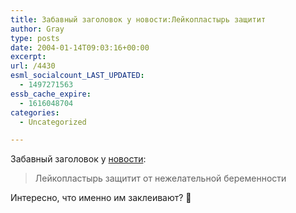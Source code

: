 ```yaml
---
title: Забавный заголовок у новости:Лейкопластырь защитит
author: Gray
type: posts
date: 2004-01-14T09:03:16+00:00
excerpt:
url: /4430
esml_socialcount_LAST_UPDATED:
  - 1497271563
essb_cache_expire:
  - 1616048704
categories:
  - Uncategorized

---
```








Забавный заголовок у <a href="http://www.korrespondent.net/main/86737" target="_blank">новости</a>:

> Лейкопластырь защитит от нежелательной беременности

Интересно, что именно им заклеивают? 🙂